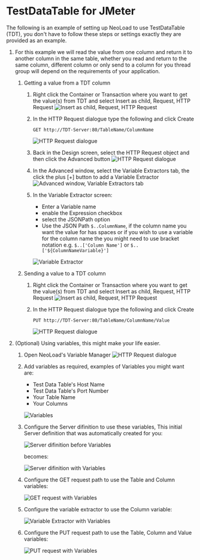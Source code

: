 # TestDataTable for JMeter

The following is an example of setting up NeoLoad to use TestDataTable (TDT), you don't have to follow these steps or settings exactly they are provided as an example.

1. For this example we will read the value from one column and return it to another column in the same table, whether you read and return to the same column, different column or only send to a column for you thread group will depend on the requirements of your application.

	1. Getting a value from a TDT column

		1. Right click the Container or Transaction where you want to get the value(s) from TDT and select Insert as child, Request, HTTP Request
			![Insert as child, Request, HTTP Request](./HTTP_Request_Menu.png)

		1. In the HTTP Request dialogue type the following and click Create
			```
			GET http://TDT-Server:80/TableName/ColumnName
			```
			![HTTP Request dialogue](./HTTP_Request_Dialogue-GET.png)

		1. Back in the Design screen, select the HTTP Request object and then click the Advanced button
			![HTTP Request dialogue](./HTTP_Request_Click_Advanced.png)

		1. In the Advanced window, select the Variable Extractors tab, the click the plus [+] button to add a Variable Extractor
			![Advanced window, Variable Extractors tab](./HTTP_Request_Variable_Extractors.png)

		1. In the Variable Extractor screen:
			- Enter a Variable name
			- enable the Expression checkbox
			- select the JSONPath option
			- Use the JSON Path `$..ColumnName`, if the column name you want the value for has spaces or if you wish to use a variable for the column name the you might need to use bracket notation e.g. `$..['Column Name']` or  `$..['${ColumnNameVariable}']`

			![Variable Extractor](./HTTP_Request_Variable_Extractor.png)

	1. Sending a value to a TDT column

		1. Right click the Container or Transaction where you want to get the value(s) from TDT and select Insert as child, Request, HTTP Request
			![Insert as child, Request, HTTP Request](./HTTP_Request_Menu.png)

		1. In the HTTP Request dialogue type the following and click Create
			```
			PUT http://TDT-Server:80/TableName/ColumnName/Value
			```
			![HTTP Request dialogue](./HTTP_Request_Dialogue-PUT.png)

1. (Optional) Using variables, this might make your life easier.

	1. Open NeoLoad's Variable Manager
		![HTTP Request dialogue](./Variables_Menu.png)

	1. Add variables as required, examples of Variables you might want are:
		- Test Data Table's Host Name
		- Test Data Table's Port Number
		- Your Table Name
		- Your Columns

		![Variables](./Variables_Screen.png)

	1. Configure the Server difinition to use these variables, This initial Server definition that was automatically created for you:

		![Server difinition before Variables](./Server_difinition_no_Variables.png)

		becomes:

		![Server difinition with Variables](./Server_difinition_Variables.png)

	1. Configure the GET request path to use the Table and Column variables:

		![GET request with Variables](./HTTP_Request_Variables-GET.png)

	1. Configure the variable extractor to use the Column variable:

		![Variable Extractor with Variables](./Variable_Extractor_Variables.png)

	1. Configure the PUT request path to use the Table, Column and Value variables:

		![PUT request with Variables](./HTTP_Request_Variables-PUT.png)
